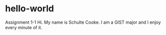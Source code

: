 # hello-world
Assignment 1-1
Hi. My name is Schulte Cooke.
I am a GIST major and I enjoy every minute of it.

